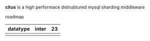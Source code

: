 **citus** is a high performace distrubtured mysql sharding middleware

roadmap

| datatype | inter | 23   |
| -------- | ----- | ---- |
|          |       |      |

